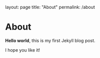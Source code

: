 layout: page
title: "About"
permalink: /about

# About

**Hello world**, this is my first Jekyll blog post.

I hope you like it!